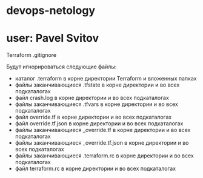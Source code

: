 # devops-netology
# user: Pavel Svitov

Terraform .gitignore

Будут игнорироваться следующие файлы:
 - каталог .terraform в корне директории Terraform и вложенных папках
 - файлы заканчивающиеся .tfstate в корне директории и во всех подкаталогах
 - файл crash.log в корне директории и во всех подкаталогах
 - файлы заканчивающиеся .tfvars в корне директории и во всех подкаталогах
 - файл override.tf в корне директории и во всех подкаталогах
 - файл override.tf.json в корне директории и во всех подкаталогах
 - файлы заканчивающиеся _override.tf в корне директории и во всех подкаталогах
 - файлы заканчивающиеся _override.tf.json в корне директории и во всех подкаталогах
 - файлы заканчивающиеся .terraform.rc в корне директории и во всех подкаталогах
 - файл terraform.rc в корне директории и во всех подкаталогах

